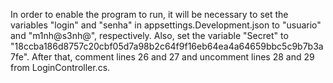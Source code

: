 ﻿In order to enable the program to run, it will be necessary to set the variables "login" and
"senha" in appsettings.Development.json to "usuario" and "m1nh@s3nh@", respectively. Also, set
the variable "Secret" to "18ccba186d8757c20cbf05d7a98b2c64f9f16eb64ea4a64659bbc5c9b7b3a7fe".
After that, comment lines 26 and 27 and uncomment lines 28 and 29 from LoginController.cs.
